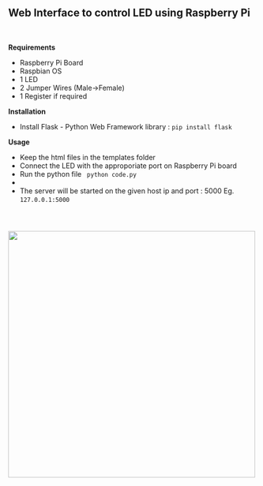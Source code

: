 <h2>Web Interface to control LED using Raspberry Pi</h2>
<br>

<b>Requirements</b>
<ul>
  <li>Raspberry Pi Board</li>
  <li>Raspbian OS</li>
  <li>1 LED</li>
  <li>2 Jumper Wires (Male->Female)</li>
  <li>1 Register if required</li>
</ul>

<b>Installation</b>
<ul>
  <li>Install Flask - Python Web Framework library : 
    <code>pip install flask</code></li>
</ul>

<b>Usage</b>
<ul>
	<li>Keep the html files in the templates folder</li>
	<li>Connect the LED with the approporiate port on Raspberry Pi board</li>
  <li>Run the python file <code> python code.py</code><li>
  <li>The server will be started on the given host ip and port : 5000 Eg. <code>127.0.0.1:5000</ccode></li>
</ul>


<img src="https://projects-static.raspberrypi.org/projects/physical-computing/1072decd879286bfa4627a349799d873120f7b62/en/images/led-gpio17.png" width=500>
